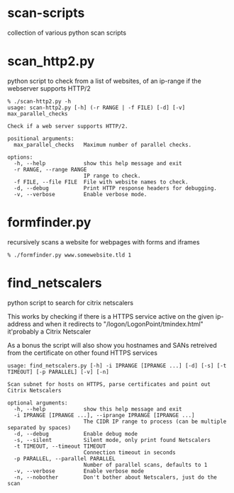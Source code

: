 # scan-scripts
collection of various python scan scripts

# scan_http2.py
python script to check from a list of websites, of an ip-range if the webserver supports HTTP/2
```
% ./scan-http2.py -h
usage: scan-http2.py [-h] (-r RANGE | -f FILE) [-d] [-v] max_parallel_checks

Check if a web server supports HTTP/2.

positional arguments:
  max_parallel_checks   Maximum number of parallel checks.

options:
  -h, --help            show this help message and exit
  -r RANGE, --range RANGE
                        IP range to check.
  -f FILE, --file FILE  File with website names to check.
  -d, --debug           Print HTTP response headers for debugging.
  -v, --verbose         Enable verbose mode.
```

# formfinder.py
recursively scans a website for webpages with forms and iframes
```
% ./formfinder.py www.somewebsite.tld 1
```

# find_netscalers
python script to search for citrix netscalers

This works by checking if there is a HTTPS service active on the given ip-address and when it redirects to "/logon/LogonPoint/tmindex.html" it'probably a Citrix Netscaler

As a bonus the script will also show you hostnames and SANs retreived from the certificate on other found HTTPS services
```
usage: find_netscalers.py [-h] -i IPRANGE [IPRANGE ...] [-d] [-s] [-t TIMEOUT] [-p PARALLEL] [-v] [-n]

Scan subnet for hosts on HTTPS, parse certificates and point out Citrix Netscalers

optional arguments:
  -h, --help            show this help message and exit
  -i IPRANGE [IPRANGE ...], --iprange IPRANGE [IPRANGE ...]
                        The CIDR IP range to process (can be multiple separated by spaces)
  -d, --debug           Enable debug mode
  -s, --silent          Silent mode, only print found Netscalers
  -t TIMEOUT, --timeout TIMEOUT
                        Connection timeout in seconds
  -p PARALLEL, --parallel PARALLEL
                        Number of parallel scans, defaults to 1
  -v, --verbose         Enable verbose mode
  -n, --nobother        Don't bother about Netscalers, just do the scan
```
